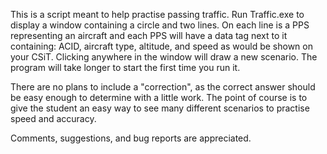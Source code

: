 This is a script meant to help practise passing traffic.  Run Traffic.exe to display a window containing a circle and two lines.  On each line is a PPS representing an aircraft and each PPS will have a data tag next to it containing: ACID, aircraft type, altitude, and speed as would be shown on your CSiT.  Clicking anywhere in the window will draw a new scenario.  The program will take longer to start the first time you run it. 

There are no plans to include a "correction", as the correct answer should be easy enough to determine with a little work. The point of course is to give the student an easy way to see many different scenarios to practise speed and accuracy. 

Comments, suggestions, and bug reports are appreciated.